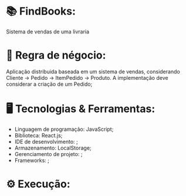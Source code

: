 # 📚 FindBooks:
 Sistema de vendas de uma livraria

# 📝 Regra de négocio:

Aplicação distribuida baseada em um sistema de vendas, considerando Cliente -> Pedido -> ItemPedido -> Produto. A implementação deve considerar a criação de um Pedido;

# 🖥️ Tecnologias & Ferramentas:

* Linguagem de programação: JavaScript;
* Biblioteca: React.js;
* IDE de desenvolvimento: ; 
* Armazenamento: LocalStorage;
* Gerenciamento de projeto: ;
* Frameworks: ;

# ⚙️ Execução:
